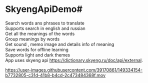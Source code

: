 # SkyengApiDemo#
Search words ans phrases to translate\
Supports search in english and russian\
Get all the meanings of the words\
Group meanings by words\
Get sound , memo image and details info of meaning\
Save words for offline learning\
Supports light and dark themes\
App uses skyeng api https://dictionary.skyeng.ru/doc/api/external. 

https://user-images.githubusercontent.com/39170861/149334154-b7732805-c31d-41b8-b4cd-2c473484368f.mov

